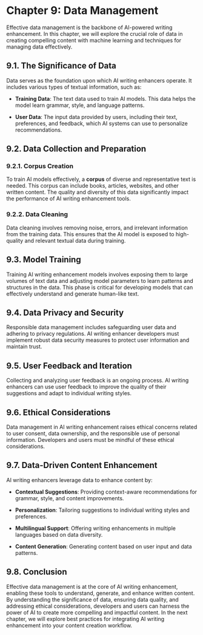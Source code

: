 Chapter 9: Data Management
==========================

Effective data management is the backbone of AI-powered writing enhancement. In this chapter, we will explore the crucial role of data in creating compelling content with machine learning and techniques for managing data effectively.

9.1. The Significance of Data
-----------------------------

Data serves as the foundation upon which AI writing enhancers operate. It includes various types of textual information, such as:

* **Training Data**: The text data used to train AI models. This data helps the model learn grammar, style, and language patterns.

* **User Data**: The input data provided by users, including their text, preferences, and feedback, which AI systems can use to personalize recommendations.

9.2. Data Collection and Preparation
------------------------------------

### 9.2.1. Corpus Creation

To train AI models effectively, a **corpus** of diverse and representative text is needed. This corpus can include books, articles, websites, and other written content. The quality and diversity of this data significantly impact the performance of AI writing enhancement tools.

### 9.2.2. Data Cleaning

Data cleaning involves removing noise, errors, and irrelevant information from the training data. This ensures that the AI model is exposed to high-quality and relevant textual data during training.

9.3. Model Training
-------------------

Training AI writing enhancement models involves exposing them to large volumes of text data and adjusting model parameters to learn patterns and structures in the data. This phase is critical for developing models that can effectively understand and generate human-like text.

9.4. Data Privacy and Security
------------------------------

Responsible data management includes safeguarding user data and adhering to privacy regulations. AI writing enhancer developers must implement robust data security measures to protect user information and maintain trust.

9.5. User Feedback and Iteration
--------------------------------

Collecting and analyzing user feedback is an ongoing process. AI writing enhancers can use user feedback to improve the quality of their suggestions and adapt to individual writing styles.

9.6. Ethical Considerations
---------------------------

Data management in AI writing enhancement raises ethical concerns related to user consent, data ownership, and the responsible use of personal information. Developers and users must be mindful of these ethical considerations.

9.7. Data-Driven Content Enhancement
------------------------------------

AI writing enhancers leverage data to enhance content by:

* **Contextual Suggestions**: Providing context-aware recommendations for grammar, style, and content improvements.

* **Personalization**: Tailoring suggestions to individual writing styles and preferences.

* **Multilingual Support**: Offering writing enhancements in multiple languages based on data diversity.

* **Content Generation**: Generating content based on user input and data patterns.

9.8. Conclusion
---------------

Effective data management is at the core of AI writing enhancement, enabling these tools to understand, generate, and enhance written content. By understanding the significance of data, ensuring data quality, and addressing ethical considerations, developers and users can harness the power of AI to create more compelling and impactful content. In the next chapter, we will explore best practices for integrating AI writing enhancement into your content creation workflow.
